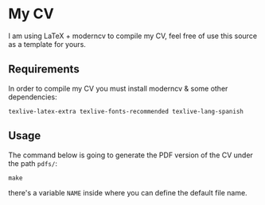 My CV
=====

I am using LaTeX + moderncv to compile my CV, feel free of use this source as a
template for yours.

Requirements
------------

In order to compile my CV you must install moderncv & some other dependencies:

    texlive-latex-extra texlive-fonts-recommended texlive-lang-spanish

Usage
-----

The command below is going to generate the PDF version of the CV under the path
`pdfs/`:

    make

there's a variable `NAME` inside where you can define the default file name.